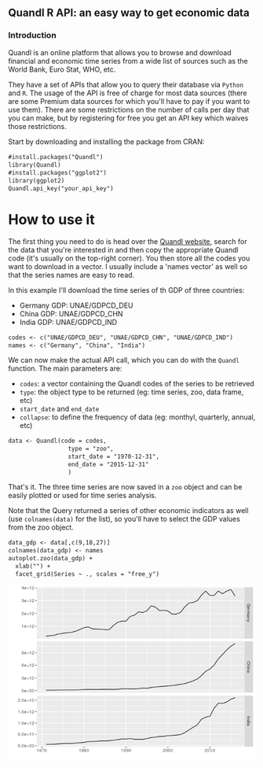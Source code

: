 Quandl R API: an easy way to get economic data
----------------------------------------------

### Introduction

Quandl is an online platform that allows you to browse and download
financial and economic time series from a wide list of sources such as
the World Bank, Euro Stat, WHO, etc.

They have a set of APIs that allow you to query their database via
`Python` and `R`. The usage of the API is free of charge for most data
sources (there are some Premium data sources for which you'll have to
pay if you want to use them). There are some restrictions on the number
of calls per day that you can make, but by registering for free you get
an API key which waives those restrictions.

Start by downloading and installing the package from CRAN:

    #install.packages("Quandl")
    library(Quandl)
    #install.packages("ggplot2")
    library(ggplot2)
    Quandl.api_key("your_api_key")

How to use it
=============

The first thing you need to do is head over the [Quandl
website](https://www.quandl.com/search), search for the data that you're
interested in and then copy the appropriate Quandl code (it's usually on
the top-right corner). You then store all the codes you want to download
in a vector. I usually include a 'names vector' as well so that the
series names are easy to read.

In this example I'll download the time series of th GDP of three
countries:

-   Germany GDP: UNAE/GDPCD\_DEU
-   China GDP: UNAE/GDPCD\_CHN
-   India GDP: UNAE/GDPCD\_IND

<!-- -->

    codes <- c("UNAE/GDPCD_DEU", "UNAE/GDPCD_CHN", "UNAE/GDPCD_IND")
    names <- c("Germany", "China", "India")

We can now make the actual API call, which you can do with the `Quandl`
function. The main parameters are:

-   `codes`: a vector containing the Quandl codes of the series to be
    retrieved
-   `type`: the object type to be returned (eg: time series, zoo, data
    frame, etc)
-   `start_date` and `end_date`
-   `collapse`: to define the frequency of data (eg: monthyl, quarterly,
    annual, etc)

<!-- -->

    data <- Quandl(code = codes, 
                     type = "zoo", 
                     start_date = "1970-12-31", 
                     end_date = "2015-12-31"
                     )

That's it. The three time series are now saved in a `zoo` object and can
be easily plotted or used for time series analysis.

Note that the Query returned a series of other economic indicators as
well (use `colnames(data)` for the list), so you'll have to select the
GDP values from the zoo object.

    data_gdp <- data[,c(9,18,27)]
    colnames(data_gdp) <- names
    autoplot.zoo(data_gdp) +
      xlab("") + 
      facet_grid(Series ~ ., scales = "free_y")

![](/images/2017-04-06-quandl-r-api/unnamed-chunk-4-1.png)
